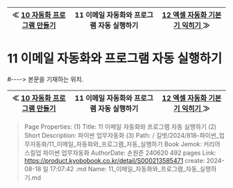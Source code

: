 
| ≪ [ 10 자동화 프로그램 만들기 ](/길벗/2024/818-파이썬_업무자동화/10_자동화_프로그램_만들기) | 11 이메일 자동화와 프로그램 자동 실행하기 | [ 12 엑셀 자동화 기본기 익히기 ](/길벗/2024/818-파이썬_업무자동화/12_엑셀_자동화_기본기_익히기) ≫ |
|:----:|:----:|:----:|

# 11 이메일 자동화와 프로그램 자동 실행하기
#----> 본문을 기재하는 위치.



| ≪ [ 10 자동화 프로그램 만들기 ](/길벗/2024/818-파이썬_업무자동화/10_자동화_프로그램_만들기) | 11 이메일 자동화와 프로그램 자동 실행하기 | [ 12 엑셀 자동화 기본기 익히기 ](/길벗/2024/818-파이썬_업무자동화/12_엑셀_자동화_기본기_익히기) ≫ |
|:----:|:----:|:----:|

> Page Properties:
> (1) Title: 11 이메일 자동화와 프로그램 자동 실행하기
> (2) Short Description: 파이썬 업무자동화
> (3) Path: / 길벗/2024/818-파이썬_업무자동화/11_이메일_자동화와_프로그램_자동_실행하기
> Book Jemok: 커리어 스킬업 파이썬 업무자동화
> AuthorDate: 손원준 240620 492 pages
> Link: https://product.kyobobook.co.kr/detail/S000213585471
> create: 2024-08-18 일 17:07:42
> .md Name: 11_이메일_자동화와_프로그램_자동_실행하기.md

